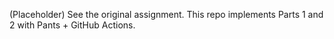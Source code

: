 (Placeholder) See the original assignment. This repo implements Parts 1 and 2 with Pants + GitHub Actions.
